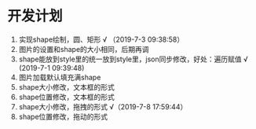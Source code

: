 # 开发计划
1. 实现shape绘制，圆、矩形 √ （2019-7-3 09:38:58）
2. 图片的设置和shape的大小相同，后期再调
3. shape能放到style里的统一放到style里，json同步修改，好处：遍历赋值 √ (2019-7-1 09:39:48)
4. 图片加载默认填充满shape
5. shape大小修改，文本框的形式
6. shape位置修改，文本框的形式
7. shape大小修改，拖拽的形式 √（2019-7-8 17:59:44）
8. shape位置修改，拖动的形式